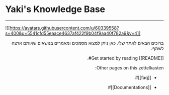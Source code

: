 # Yaki's Knowledge Base
-----

![[https://avatars.githubusercontent.com/u/60339558?s=400&u=5541cfd55eaace4637af422f9b04f9aa40f782a9&v=4]]

<div dir="rtl">

ברוכים הבאים לאתר שלי.
כאן ניתן למצוא מסמכים ומאמרים בנושאים שאותם ארצה לשתף.



Get started by reading [[README]]#.

Other pages on this zettelkasten:

- [[faq]]#
- [[Documentations]]#
	
	</div>